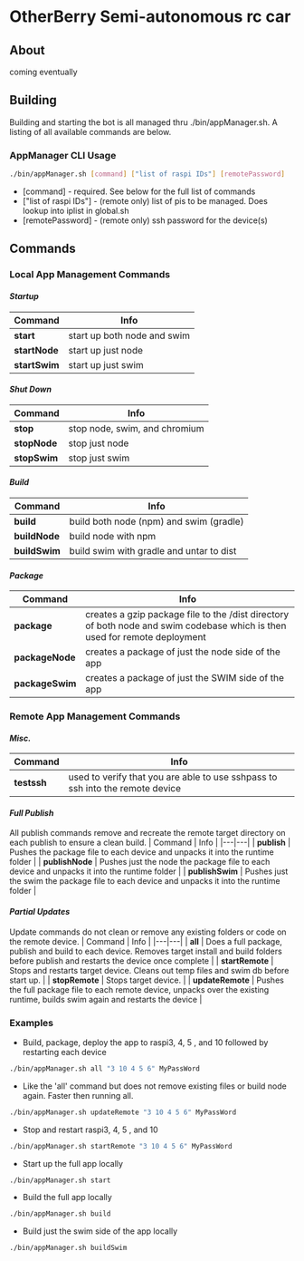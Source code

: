 # OtherBerry Semi-autonomous rc car

## About
coming eventually

## Building

Building and starting the bot is all managed thru ./bin/appManager.sh. A listing of all available commands are below.

### AppManager CLI Usage 
```sh
./bin/appManager.sh [command] ["list of raspi IDs"] [remotePassword]
```

* [command] - required. See below for the full list of commands
* ["list of raspi IDs"] - (remote only) list of pis to be managed. Does lookup into iplist in global.sh
* [remotePassword] - (remote only) ssh password for the device(s)

## Commands

### Local App Management Commands

#### *Startup*
| Command | Info | 
|---|---|
| **start** | start up both node and swim |
| **startNode** | start up just node |
| **startSwim** | start up just swim |

#### *Shut Down*
| Command | Info | 
|---|---|
| **stop** | stop node, swim, and chromium |
| **stopNode** | stop just node |
| **stopSwim** | stop just swim |

#### *Build*
| Command | Info | 
|---|---|
| **build** | build both node (npm) and swim (gradle) |
| **buildNode** | build node with npm |
| **buildSwim** | build swim with gradle and untar to dist|

#### *Package*
| Command | Info | 
|---|---|
| **package** | creates a gzip package file to the /dist directory of both node and swim codebase which is then used for remote deployment |
| **packageNode** | creates a package of just the node side of the app |
| **packageSwim** | creates a package of just the SWIM side of the app |

### Remote App Management Commands

#### *Misc.*
| Command | Info | 
|---|---|
| **testssh** | used to verify that you are able to use sshpass to ssh into the remote device |


#### *Full Publish*
All publish commands remove and recreate the remote target directory on each publish to ensure a clean build.
| Command | Info | 
|---|---|
| **publish** | Pushes the package file to each device and unpacks it into the runtime folder |
| **publishNode** | Pushes just the node the package file to each device and unpacks it into the runtime folder |
| **publishSwim** | Pushes just the swim the package file to each device and unpacks it into the runtime folder |

#### *Partial Updates*
Update commands do not clean or remove any existing folders or code on the remote device.
| Command | Info | 
|---|---|
| **all** | Does a full package, publish and build to each device. Removes target install and build folders before publish and restarts the device once complete |
| **startRemote** | Stops and restarts target device. Cleans out temp files and swim db before start up. |
| **stopRemote** | Stops target device. |
| **updateRemote** | Pushes the full package file to each remote device, unpacks over the existing runtime, builds swim again and restarts the device |


### Examples 

* Build, package, deploy the app to raspi3, 4, 5 , and 10 followed by restarting each device
```sh
./bin/appManager.sh all "3 10 4 5 6" MyPassWord
```

* Like the 'all' command but does not remove existing files or build node again. Faster then running all.
```sh
./bin/appManager.sh updateRemote "3 10 4 5 6" MyPassWord
```

* Stop and restart raspi3, 4, 5 , and 10
```sh
./bin/appManager.sh startRemote "3 10 4 5 6" MyPassWord
```
* Start up the full app locally
```sh
./bin/appManager.sh start
```

* Build the full app locally
```sh
./bin/appManager.sh build
```

* Build just the swim side of the app locally
```sh
./bin/appManager.sh buildSwim
```

